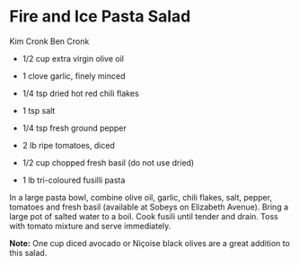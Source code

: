 # Fire and Ice Pasta Salad

Kim Cronk
Ben Cronk

- 1/2 cup extra virgin olive oil
- 1 clove garlic, finely minced
- 1/4 tsp dried hot red chili flakes
- 1 tsp salt
- 1/4 tsp fresh ground pepper

- 2 lb ripe tomatoes, diced
- 1/2 cup chopped fresh basil (do not use dried)
- 1 lb tri-coloured fusilli pasta

In a large pasta bowl, combine olive oil, garlic, chili flakes, salt, pepper, tomatoes and fresh basil (available at Sobeys on Elizabeth Avenue).  Bring a large pot of salted water to a boil. Cook fusili until tender and drain. Toss with tomato mixture and serve immediately.

**Note:** One cup diced avocado or Niçoise black olives are a great addition to this salad.